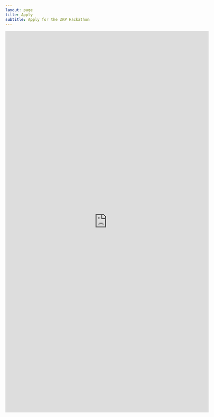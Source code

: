 ```yaml
---
layout: page
title: Apply
subtitle: Apply for the ZKP Hackathon
---
```


<iframe src="https://docs.google.com/forms/d/e/1FAIpQLSdfnFGFfkLkwjG1IyoWqVrAqNpfBOxOmkxKdx9ygM-ro7c0bw/viewform?usp=sf_link" width="640" height="1200" frameborder="0" marginheight="0" marginwidth="0">Loading…</iframe>
